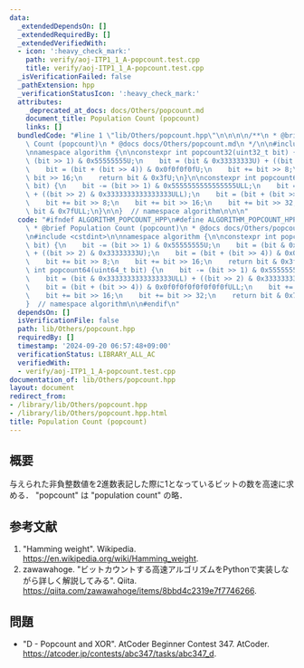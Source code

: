 ```yaml
---
data:
  _extendedDependsOn: []
  _extendedRequiredBy: []
  _extendedVerifiedWith:
  - icon: ':heavy_check_mark:'
    path: verify/aoj-ITP1_1_A-popcount.test.cpp
    title: verify/aoj-ITP1_1_A-popcount.test.cpp
  _isVerificationFailed: false
  _pathExtension: hpp
  _verificationStatusIcon: ':heavy_check_mark:'
  attributes:
    _deprecated_at_docs: docs/Others/popcount.md
    document_title: Population Count (popcount)
    links: []
  bundledCode: "#line 1 \"lib/Others/popcount.hpp\"\n\n\n\n/**\n * @brief Population\
    \ Count (popcount)\n * @docs docs/Others/popcount.md\n */\n\n#include <cstdint>\n\
    \nnamespace algorithm {\n\nconstexpr int popcount32(uint32_t bit) {\n    bit -=\
    \ (bit >> 1) & 0x55555555U;\n    bit = (bit & 0x33333333U) + ((bit >> 2) & 0x33333333U);\n\
    \    bit = (bit + (bit >> 4)) & 0x0f0f0f0fU;\n    bit += bit >> 8;\n    bit +=\
    \ bit >> 16;\n    return bit & 0x3fU;\n}\n\nconstexpr int popcount64(uint64_t\
    \ bit) {\n    bit -= (bit >> 1) & 0x5555555555555555ULL;\n    bit = (bit & 0x3333333333333333ULL)\
    \ + ((bit >> 2) & 0x3333333333333333ULL);\n    bit = (bit + (bit >> 4)) & 0x0f0f0f0f0f0f0f0fULL;\n\
    \    bit += bit >> 8;\n    bit += bit >> 16;\n    bit += bit >> 32;\n    return\
    \ bit & 0x7fULL;\n}\n\n}  // namespace algorithm\n\n\n"
  code: "#ifndef ALGORITHM_POPCOUNT_HPP\n#define ALGORITHM_POPCOUNT_HPP 1\n\n/**\n\
    \ * @brief Population Count (popcount)\n * @docs docs/Others/popcount.md\n */\n\
    \n#include <cstdint>\n\nnamespace algorithm {\n\nconstexpr int popcount32(uint32_t\
    \ bit) {\n    bit -= (bit >> 1) & 0x55555555U;\n    bit = (bit & 0x33333333U)\
    \ + ((bit >> 2) & 0x33333333U);\n    bit = (bit + (bit >> 4)) & 0x0f0f0f0fU;\n\
    \    bit += bit >> 8;\n    bit += bit >> 16;\n    return bit & 0x3fU;\n}\n\nconstexpr\
    \ int popcount64(uint64_t bit) {\n    bit -= (bit >> 1) & 0x5555555555555555ULL;\n\
    \    bit = (bit & 0x3333333333333333ULL) + ((bit >> 2) & 0x3333333333333333ULL);\n\
    \    bit = (bit + (bit >> 4)) & 0x0f0f0f0f0f0f0f0fULL;\n    bit += bit >> 8;\n\
    \    bit += bit >> 16;\n    bit += bit >> 32;\n    return bit & 0x7fULL;\n}\n\n\
    }  // namespace algorithm\n\n#endif\n"
  dependsOn: []
  isVerificationFile: false
  path: lib/Others/popcount.hpp
  requiredBy: []
  timestamp: '2024-09-20 06:57:48+09:00'
  verificationStatus: LIBRARY_ALL_AC
  verifiedWith:
  - verify/aoj-ITP1_1_A-popcount.test.cpp
documentation_of: lib/Others/popcount.hpp
layout: document
redirect_from:
- /library/lib/Others/popcount.hpp
- /library/lib/Others/popcount.hpp.html
title: Population Count (popcount)
---
```

## 概要

与えられた非負整数値を2進数表記した際に1となっているビットの数を高速に求める．
"popcount" は "population count" の略．


## 参考文献

1. "Hamming weight". Wikipedia. <https://en.wikipedia.org/wiki/Hamming_weight>.
1. zawawahoge. "ビットカウントする高速アルゴリズムをPythonで実装しながら詳しく解説してみる". Qiita. <https://qiita.com/zawawahoge/items/8bbd4c2319e7f7746266>.


## 問題

- "D - Popcount and XOR". AtCoder Beginner Contest 347. AtCoder. <https://atcoder.jp/contests/abc347/tasks/abc347_d>.
